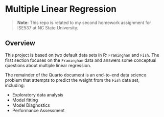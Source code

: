 # Multiple Linear Regression

> **Note:** This repo is related to my second homework assignment for ISE537 at NC State University.

## Overview

This project is based on two default data sets in R: `Framingham` and `Fish`. The first section focuses on the `Framingham` data and answers some conceptual questions about multiple linear regression. 

The remainder of the Quarto document is an end-to-end data science problem that attempts to predict the weight from the `Fish` data set, including:

- Exploratory data analysis
- Model fitting
- Model Diagnostics
- Performance Assessment